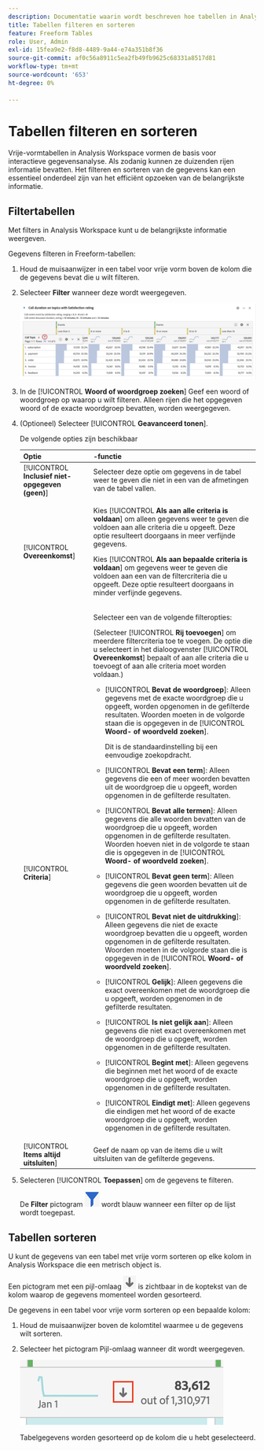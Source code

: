 ```yaml
---
description: Documentatie waarin wordt beschreven hoe tabellen in Analysis Workspace worden gefilterd en gesorteerd.
title: Tabellen filteren en sorteren
feature: Freeform Tables
role: User, Admin
exl-id: 15fea9e2-f8d8-4489-9a44-e74a351b8f36
source-git-commit: af0c56a8911c5ea2fb49fb9625c68331a8517d81
workflow-type: tm+mt
source-wordcount: '653'
ht-degree: 0%

---
```


# Tabellen filteren en sorteren

Vrije-vormtabellen in Analysis Workspace vormen de basis voor interactieve gegevensanalyse. Als zodanig kunnen ze duizenden rijen informatie bevatten. Het filteren en sorteren van de gegevens kan een essentieel onderdeel zijn van het efficiënt opzoeken van de belangrijkste informatie.

## Filtertabellen

Met filters in Analysis Workspace kunt u de belangrijkste informatie weergeven.

Gegevens filteren in Freeform-tabellen:

1. Houd de muisaanwijzer in een tabel voor vrije vorm boven de kolom die de gegevens bevat die u wilt filteren. <!--only some types of columns show the filter... Which? Just Dimensions?-->

1. Selecteer **Filter** wanneer deze wordt weergegeven.

   ![Filterpictogram in een tabel](assets/table-filter-icon.png)

1. In de [!UICONTROL **Woord of woordgroep zoeken**] Geef een woord of woordgroep op waarop u wilt filteren. Alleen rijen die het opgegeven woord of de exacte woordgroep bevatten, worden weergegeven.

1. (Optioneel) Selecteer [!UICONTROL **Geavanceerd tonen**].

   De volgende opties zijn beschikbaar

   | Optie | -functie |
   |---------|----------|
   | [!UICONTROL **Inclusief niet-opgegeven (geen)**] | Selecteer deze optie om gegevens in de tabel weer te geven die niet in een van de afmetingen van de tabel vallen. <!--what is this?--> |
   | [!UICONTROL **Overeenkomst**] | <p>Kies [!UICONTROL **Als aan alle criteria is voldaan**] om alleen gegevens weer te geven die voldoen aan alle criteria die u opgeeft. Deze optie resulteert doorgaans in meer verfijnde gegevens.</p> <p>Kies [!UICONTROL **Als aan bepaalde criteria is voldaan**] om gegevens weer te geven die voldoen aan een van de filtercriteria die u opgeeft. Deze optie resulteert doorgaans in minder verfijnde gegevens.</p> |
   | [!UICONTROL **Criteria**] | <p>Selecteer een van de volgende filteropties:</p><p>(Selecteer [!UICONTROL **Rij toevoegen**] om meerdere filtercriteria toe te voegen. De optie die u selecteert in het dialoogvenster [!UICONTROL **Overeenkomst**] bepaalt of aan alle criteria die u toevoegt of aan alle criteria moet worden voldaan.)</p><ul><li><p>[!UICONTROL **Bevat de woordgroep**]: Alleen gegevens met de exacte woordgroep die u opgeeft, worden opgenomen in de gefilterde resultaten. Woorden moeten in de volgorde staan die is opgegeven in de [!UICONTROL **Woord- of woordveld zoeken**].<p>Dit is de standaardinstelling bij een eenvoudige zoekopdracht.</p></p></li><li><p>[!UICONTROL **Bevat een term**]: Alleen gegevens die een of meer woorden bevatten uit de woordgroep die u opgeeft, worden opgenomen in de gefilterde resultaten. </p></li><li><p>[!UICONTROL **Bevat alle termen**]: Alleen gegevens die alle woorden bevatten van de woordgroep die u opgeeft, worden opgenomen in de gefilterde resultaten. Woorden hoeven niet in de volgorde te staan die is opgegeven in de [!UICONTROL **Woord- of woordveld zoeken**].</p></li><li><p>[!UICONTROL **Bevat geen term**]: Alleen gegevens die geen woorden bevatten uit de woordgroep die u opgeeft, worden opgenomen in de gefilterde resultaten. </p></li><li><p>[!UICONTROL **Bevat niet de uitdrukking**]: Alleen gegevens die niet de exacte woordgroep bevatten die u opgeeft, worden opgenomen in de gefilterde resultaten. Woorden moeten in de volgorde staan die is opgegeven in de [!UICONTROL **Woord- of woordveld zoeken**].</p></li><li><p>[!UICONTROL **Gelijk**]: Alleen gegevens die exact overeenkomen met de woordgroep die u opgeeft, worden opgenomen in de gefilterde resultaten. </p></li><li><p>[!UICONTROL **Is niet gelijk aan**]: Alleen gegevens die niet exact overeenkomen met de woordgroep die u opgeeft, worden opgenomen in de gefilterde resultaten. </p></li><li><p>[!UICONTROL **Begint met**]: Alleen gegevens die beginnen met het woord of de exacte woordgroep die u opgeeft, worden opgenomen in de gefilterde resultaten. </p></li><li><p>[!UICONTROL **Eindigt met**]: Alleen gegevens die eindigen met het woord of de exacte woordgroep die u opgeeft, worden opgenomen in de gefilterde resultaten. </p></li></ul> |
   | [!UICONTROL **Items altijd uitsluiten**] | Geef de naam op van de items die u wilt uitsluiten van de gefilterde gegevens. |

1. Selecteren [!UICONTROL **Toepassen**] om de gegevens te filteren.

   De **Filter** pictogram ![Blauw filterpictogram gefilterde tabel](assets/table-filter-blue-icon.png) wordt blauw wanneer een filter op de lijst wordt toegepast.

## Tabellen sorteren

U kunt de gegevens van een tabel met vrije vorm sorteren op elke kolom in Analysis Workspace die een metrisch object is.

Een pictogram met een pijl-omlaag ![Pijl-omlaag - pictogram gesorteerde tabelkolom](assets/table-sort-arrow-icon.png) is zichtbaar in de koptekst van de kolom waarop de gegevens momenteel worden gesorteerd.

De gegevens in een tabel voor vrije vorm sorteren op een bepaalde kolom:

1. Houd de muisaanwijzer boven de kolomtitel waarmee u de gegevens wilt sorteren.

1. Selecteer het pictogram Pijl-omlaag wanneer dit wordt weergegeven.

   ![Pijl-omlaag - pictogram gesorteerde tabelkolom](assets/table-sort.png)

   Tabelgegevens worden gesorteerd op de kolom die u hebt geselecteerd.
